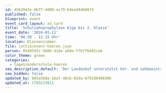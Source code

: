 ```yaml
---
id: 45639d3e-0b77-4d08-ac79-b4ead4d68074
published: false
blueprint: event
event_card_layout: as_card
title: 'Schulzahnprophylaxe Kiga bis 2. Klasse'
event_date: '2024-01-11'
time: '08.50 - 12.15 Uhr'
location: Klassenzimmer
file: lottie/event-hoeren.json
person: 85495d3c-5606-41de-a04e-ff67f6492ce6
color_theme: green
categories:
  - tagessonderschule-hoeren
seo_description_default: 'Der Landenhof unterstützt hör- und sehbeeinträchtigte Kinder & Jugendliche in ihrem selbstbestimmten Leben durch Förderung ihrer Fähigkeiten & Entwicklung'
seo_hidden: false
updated_by: 685e5b8a-1ba7-40cb-b5da-6f92d040030b
updated_at: 1703233811
---
```

